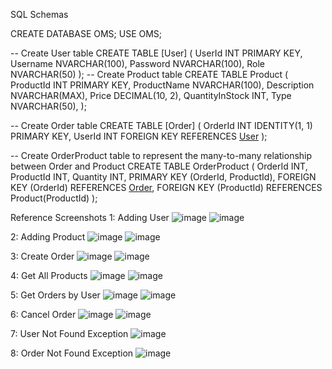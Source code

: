 SQL Schemas

CREATE DATABASE OMS;
USE OMS;

-- Create User table
CREATE TABLE [User] (
    UserId INT PRIMARY KEY,
    Username NVARCHAR(100),
    Password NVARCHAR(100),
    Role NVARCHAR(50)
);
-- Create Product table
CREATE TABLE Product (
    ProductId INT PRIMARY KEY,
    ProductName NVARCHAR(100),
    Description NVARCHAR(MAX),
    Price DECIMAL(10, 2),
    QuantityInStock INT,
    Type NVARCHAR(50),
);

-- Create Order table
CREATE TABLE [Order] (
    OrderId INT IDENTITY(1, 1) PRIMARY KEY,
    UserId INT FOREIGN KEY REFERENCES [User](UserId)
);

-- Create OrderProduct table to represent the many-to-many relationship between Order and Product
CREATE TABLE OrderProduct (
    OrderId INT,
    ProductId INT,
    Quantity INT,
    PRIMARY KEY (OrderId, ProductId),
    FOREIGN KEY (OrderId) REFERENCES [Order](OrderId),
    FOREIGN KEY (ProductId) REFERENCES Product(ProductId)
);

Reference Screenshots
1: Adding User
![image](https://github.com/PrabhasDasari/Order-Management-System/assets/124909746/0d39d6d2-14a5-4f13-a053-d642175d5236)
![image](https://github.com/PrabhasDasari/Order-Management-System/assets/124909746/028b0f29-5bf2-4358-be19-35a059a63e4e)

2: Adding Product
  ![image](https://github.com/PrabhasDasari/Order-Management-System/assets/124909746/18150c0b-2872-4b75-bc76-b2d487166986)
  ![image](https://github.com/PrabhasDasari/Order-Management-System/assets/124909746/61dab2a7-277b-422e-91b4-44e8a0c5f16a)

3: Create Order
  ![image](https://github.com/PrabhasDasari/Order-Management-System/assets/124909746/4c775213-18a8-4b74-8071-b9dc4848ed3e)
  ![image](https://github.com/PrabhasDasari/Order-Management-System/assets/124909746/7cfff7f1-6eb0-466c-88fc-c9ceb615acd1)
  
4: Get All Products
  ![image](https://github.com/PrabhasDasari/Order-Management-System/assets/124909746/7cfff7f1-6eb0-466c-88fc-c9ceb615acd1)
  ![image](https://github.com/PrabhasDasari/Order-Management-System/assets/124909746/2da99c37-2ecd-49b3-917d-0c7a3c929a74)


5: Get Orders by User
  ![image](https://github.com/PrabhasDasari/Order-Management-System/assets/124909746/7e168b1c-a27a-472b-b706-bd118c9a82a0)
  ![image](https://github.com/PrabhasDasari/Order-Management-System/assets/124909746/55a10554-5168-451e-9cf2-9093cfb6b75d)

6: Cancel Order
  ![image](https://github.com/PrabhasDasari/Order-Management-System/assets/124909746/5f026a3d-e518-4679-8af5-ad2f40110243)
  ![image](https://github.com/PrabhasDasari/Order-Management-System/assets/124909746/f161a7ae-2f26-4849-bb64-b463893bed18)

7: User Not Found Exception
  ![image](https://github.com/PrabhasDasari/Order-Management-System/assets/124909746/ecdff243-6a67-4675-a1af-1a67994ed48c)
  
8: Order Not Found Exception
  ![image](https://github.com/PrabhasDasari/Order-Management-System/assets/124909746/b7f6ca82-f8c4-4a35-8dd9-d45c084ca052)

